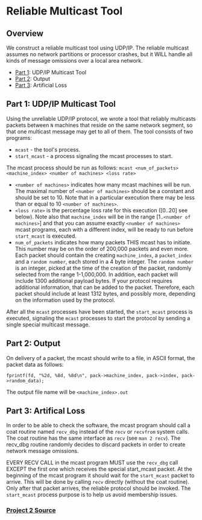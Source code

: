 # Reliable Multicast Tool

## Overview
We construct a reliable multicast tool using UDP/IP.  The reliable multicast assumes no network partitions or processor crashes, but it WILL handle all kinds of message omissions over a local area network.

* [Part 1](#part1): UDP/IP Multicast Tool
* [Part 2](#part2): Output
* [Part 3](#part3): Artificial Loss

<a name="part1"></a>
## Part 1: UDP/IP Multicast Tool
Using the unreliable UDP/IP protocol, we wrote a tool that reliably multicasts packets between `N` machines that reside on the same network segment, so that one multicast message may get to all of them. The tool consists of two programs: 
* `mcast` - the tool's process. 
* `start_mcast` - a process signaling the mcast processes to start.

The mcast process should be run as follows:
`mcast <num_of_packets> <machine_index> <number of machines> <loss rate>`

* `<number of machines>` indicates how many mcast machines will be run. The maximal number of `<number of machines>` should be a constant and should be set to 10. Note that in a particular execution there may be less than or equal to 10 `<number of machines>`.  
* `<loss rate>` is the percentage loss rate for this execution ([0..20] see below). Note also that `machine_index` will be in the range [1..`<number of machines>`] and that you can assume exactly `<number of machines>` mcast programs, each with a different index, will be ready to run before `start_mcast` is executed.
* `num_of_packets` indicates how many packets THIS mcast has to initiate. This number may be on the order of 200,000 packets and even more. Each packet should contain the creating `machine_index`, a `packet_index` and a `random number`, each stored in a 4 byte integer. The `random number` is an integer, picked at the time of the creation of the packet, randomly selected from the range 1-1,000,000. In addition, each packet will include 1300 additional payload bytes. If your protocol requires additional information, that can be added to the packet. Therefore, each packet should include at least 1312 bytes, and possibly more, depending on the information used by the protocol. 

After all the `mcast` processes have been started, the `start_mcast` process is executed, signaling the `mcast` processes to start the protocol by sending a single special multicast message.

<a name="part2"></a>
## Part 2: Output
On delivery of a packet, the mcast should write to a file, in ASCII format, the packet data as follows:
  
`fprintf(fd, "%2d, %8d, %8d\n", pack->machine_index, pack->index, pack->random_data);`

The output file name will be `<machine_index>.out`

<a name="part3"></a>
## Part 3: Artifical Loss
In order to be able to check the software, the mcast program should call a coat routine named `recv_dbg` instead of the `recv` or `recvfrom` system calls. The coat routine has the same interface as `recv` (see `man 2 recv`). The recv_dbg routine randomly decides to discard packets in order to create network message omissions.  

EVERY RECV CALL in the mcast program MUST use the `recv_dbg` call EXCEPT the first one which receives the special start_mcast packet.  At the beginning of the mcast program it should wait for the `start_mcast` packet to arrive. This will be done by calling `recv` directly (without the coat routine). Only after that packet arrives, the reliable protocol should be invoked. The `start_mcast` process purpose is to help us avoid membership issues.


### [Project 2 Source](http://www.cnds.jhu.edu/courses/cs437/exercises/Ex2_2016.txt)